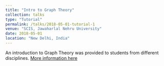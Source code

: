 ```yaml
---
title: "Intro to Graph Theory"
collection: talks
type: "Tutorial"
permalink: /talks/2018-05-01-tutorial-1
venue: "SCIS, Jawaharlal Nehru University"
date: 2018-05-01
location: "New Delhi, India"
---
```

An introduction to Graph Theory was provided to students from different disciplines.
[More information here](https://drive.google.com/file/d/17wn6EFuwBte0v9VyW4LC9SgLDovUmJxB/view?usp=sharing)
